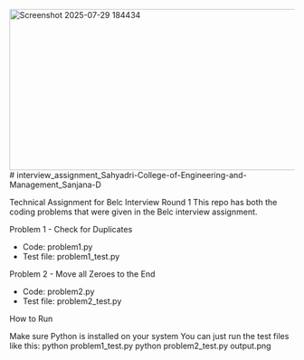 <img width="828" height="285" alt="Screenshot 2025-07-29 184434" src="https://github.com/user-attachments/assets/111d2b9b-5af3-419d-b64d-4859e35b4876" /># interview_assignment_Sahyadri-College-of-Engineering-and-Management_Sanjana-D

Technical Assignment for Belc Interview Round 1
This repo has both the coding problems that were given in the Belc interview assignment.

Problem 1 - Check for Duplicates
- Code: problem1.py
- Test file: problem1_test.py

Problem 2 - Move all Zeroes to the End
- Code: problem2.py
- Test file: problem2_test.py

 How to Run

Make sure Python is installed on your system
You can just run the test files like this:
python problem1_test.py
python problem2_test.py
output.png

